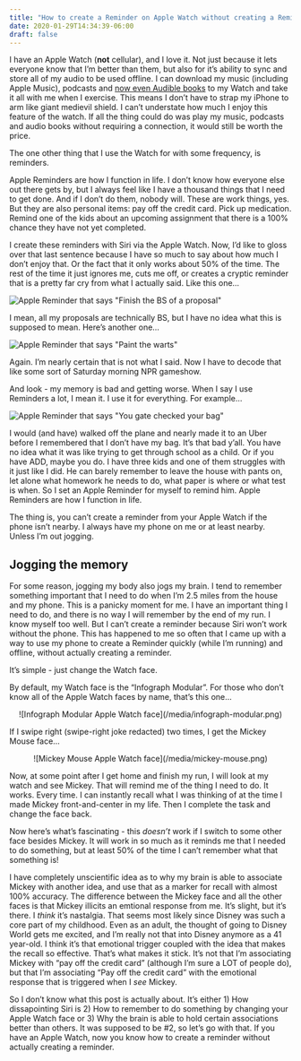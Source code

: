 ```yaml
---
title: "How to create a Reminder on Apple Watch without creating a Reminder"
date: 2020-01-29T14:34:39-06:00
draft: false
---
```


I have an Apple Watch (**not** cellular), and I love it. Not just because it lets everyone know that I’m better than them, but also for it’s ability to sync and store all of my audio to be used offline. I can download my music (including Apple Music), podcasts and [now even Audible books](https://www.audible.com/ep/apple) to my Watch and take it all with me when I exercise. This means I don’t have to strap my iPhone to arm like giant medievil shield. I can’t understate how much I enjoy this feature of the watch. If all the thing could do was play my music, podcasts and audio books without requiring a connection, it would still be worth the price.

The one other thing that I use the Watch for with some frequency, is reminders.

Apple Reminders are how I function in life. I don’t know how everyone else out there gets by, but I always feel like I have a thousand things that I need to get done. And if I don’t do them, nobody will. These are work things, yes. But they are also personal items: pay off the credit card. Pick up medication. Remind one of the kids about an upcoming assignment that there is a 100% chance they have not yet completed.

I create these reminders with Siri via the Apple Watch. Now, I’d like to gloss over that last sentence because I have so much to say about how much I don’t enjoy that. Or the fact that it only works about 50% of the time. The rest of the time it just ignores me, cuts me off, or creates a cryptic reminder that is a pretty far cry from what I actually said. Like this one…

![Apple Reminder that says "Finish the BS of a proposal"](/media/reminder-bs.png)

I mean, all my proposals are technically BS, but I have no idea what this is supposed to mean. Here’s another one…

![Apple Reminder that says "Paint the warts"](/media/reminder-warts.png)

Again. I’m nearly certain that is not what I said. Now I have to decode that like some sort of Saturday morning NPR gameshow.

And look - my memory is bad and getting worse. When I say I use Reminders a lot, I mean it. I use it for everything. For example…

![Apple Reminder that says "You gate checked your bag"](/media/reminder-gate-check.png)

I would (and have) walked off the plane and nearly made it to an Uber before I remembered that I don’t have my bag. It’s that bad y’all. You have no idea what it was like trying to get through school as a child. Or if you have ADD, maybe you do. I have three kids and one of them struggles with it just like I did. He can barely remember to leave the house with pants on, let alone what homework he needs to do, what paper is where or what test is when. So I set an Apple Reminder for myself to remind him. Apple Reminders are how I function in life.

The thing is, you can’t create a reminder from your Apple Watch if the phone isn’t nearby. I always have my phone on me or at least nearby. Unless I’m out jogging.

## Jogging the memory

For some reason, jogging my body also jogs my brain. I tend to remember something important that I need to do when I’m 2.5 miles from the house and my phone. This is a panicky moment for me. I have an important thing I need to do, and there is no way I will remember by the end of my run. I know myself too well. But I can’t create a reminder because Siri won’t work without the phone. This has happened to me so often that I came up with a way to use my phone to create a Reminder quickly (while I’m running) and offline, without actually creating a reminder.

It’s simple - just change the Watch face.

By default, my Watch face is the “Infograph Modular”. For those who don’t know all of the Apple Watch faces by name, that’s this one…

<center>![Infograph Modular Apple Watch face](/media/infograph-modular.png)</center>

If I swipe right (swipe-right joke redacted) two times, I get the Mickey Mouse face…

<center>![Mickey Mouse Apple Watch face](/media/mickey-mouse.png)</center>

Now, at some point after I get home and finish my run, I will look at my watch and see Mickey. That will remind me of the thing I need to do. It works. Every time. I can instantly recall what I was thinking of at the time I made Mickey front-and-center in my life. Then I complete the task and change the face back.

Now here’s what’s fascinating - this _doesn’t_ work if I switch to some other face besides Mickey. It will work in so much as it reminds me that I needed to do something, but at least 50% of the time I can’t remember what that something is!

I have completely unscientific idea as to why my brain is able to associate Mickey with another idea, and use that as a marker for recall with almost 100% accuracy. The difference between the Mickey face and all the other faces is that Mickey illicits an emtional response from me. It’s slight, but it’s there. I _think_ it’s nastalgia. That seems most likely since Disney was such a core part of my childhood. Even as an adult, the thought of going to Disney World gets me excited, and I’m really not that into Disney anymore as a 41 year-old. I think it’s that emotional trigger coupled with the idea that makes the recall so effective. That’s what makes it stick. It’s not that I’m associating Mickey with “pay off the credit card” (although I’m sure a LOT of people do), but that I’m associating “Pay off the credit card” with the emotional response that is triggered when I _see_ Mickey.

So I don’t know what this post is actually about. It’s either 1) How dissapointing Siri is 2) How to remember to do something by changing your Apple Watch face or 3) Why the brain is able to hold certain associations better than others. It was supposed to be #2, so let’s go with that. If you have an Apple Watch, now you know how to create a reminder without actually creating a reminder.
